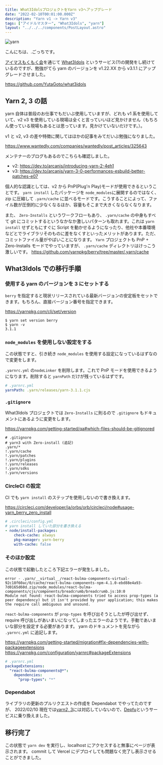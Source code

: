 ```yaml
---
title: What3IdolsプロジェクトをYarn v3へアップグレード
date: "2022-02-10T00:01:00.000Z"
description: "Yarn v1 -> Yarn v3"
tags: ["アイドルマスター", "What3Idols", "yarn"]
layout: "../../../components/PostLayout.astro"
---
```


![yarn](/blog/assets/images//posts/20220210-what3idols-yarn3/yarn.png)

こんにちは、.ごっちです。

[アイマスもくもく会](https://github.com/imas/mokumoku)を通じて [What3Idols](https://what3idols.vercel.app/) というサービス(?)の開発をし続けているのですが、勉強がてら yarn のバージョンを v1.22.XX から v3.1.1 にアップグレードさせました。

https://github.com/YutaGoto/what3idols

## Yarn 2, 3 の話

yarn 自体は普段のお仕事でもだいぶ使用していますが、どれも v1 系を使用していて、v2 v3 を使用している現場は全くと言っていいほど見かけません（もちろん使っている現場もあるとは思っています。見かけていないだけです。）。

v1 と v2, v3 の差や特徴に関してはほかの記事をみてだいぶ勉強になりました。

https://www.wantedly.com/companies/wantedly/post_articles/325643

メンテナーのブログもあるのでこちらも確認しました。

- v2: https://dev.to/arcanis/introducing-yarn-2-4eh1
- v3: https://dev.to/arcanis/yarn-3-0-performances-esbuild-better-patches-e07

個人的な認識としては、v2 から PnP(Plug'n Play)モードが使用できるということです。 `yarn install` したパッケージを `node_modules`に展開するのではなく、 zip に圧縮して `.yarn/cache` に並べるモードです。こうすることによって、ファイル数が圧倒的に少なくなるほか、容量もそこまで大きくならなくなります。

また、 `Zero-Installs` というワークフローもあり、 `.yarn/cache` の中身もすべて git にコミットするというなかなか激しいパターンも取れます。これは `yarn install` せずともにすぐに Script を動かせるようになったり、他社や本番環境などとでライブラリそのものに差をなくすといったメリットがあります。ただ、コミットファイル量がやばいことになります。
`Yarn` プロジェクトも PnP + Zero-Installs モードでやっていますが、 `.yarn/cache` ディレクトリはけっこう激しいです。 https://github.com/yarnpkg/berry/tree/master/.yarn/cache

## What3Idols での移行手順

### 使用する yarn のバージョンを 3 にセットする

`berry` を指定すると現状リリースされている最新バージョンの安定板をセットできます。もちろん、直接バージョン番号を指定できます。

https://yarnpkg.com/cli/set/version

```shell
$ yarn set version berry
$ yarn -v
3.1.1
```

### `node_modules` を使用しない設定をする

この状態ですと、引き続き `node_modules` を使用する設定になっているはずなので変更をします。

`.yarnrc.yml` の`nodeLinker` を削除します。これで PnP モードを使用できるようになります。削除すると `yarnPath` だけが残っているはずです。

```yaml
# .yarnrc.yml
yarnPath: .yarn/releases/yarn-3.1.1.cjs
```

### `.gitignore`

What3Idols プロジェクトでは `Zero-Installs` に則るので `.gitignore` もドキュメントにあるように変更をします。

https://yarnpkg.com/getting-started/qa#which-files-should-be-gitignored

```
# .gitignore
# yarn3 with Zero-install (追記)
.yarn/*
!.yarn/cache
!.yarn/patches
!.yarn/plugins
!.yarn/releases
!.yarn/sdks
!.yarn/versions
```

### CircleCI の設定

CI でも `yarn install` のステップを使用しないので書き換えます。

https://circleci.com/developer/ja/orbs/orb/circleci/node#usage-yarn_berry_zero_install

```yaml
# .circleci/config.yml
# yarn install していた部分を書き換える
- node/install-packages:
    check-cache: always
    pkg-manager: yarn-berry
    with-cache: false
```

### そのほか設定

この状態で起動したところ下記エラーが発生しました。

```
error - .yarn/__virtual__/react-bulma-components-virtual-92c18f60ac/0/cache/react-bulma-components-npm-4.1.0-ebd88e4a93-7d0165d60d.zip/node_modules/react-bulma-components/cjs/components/breadcrumb/breadcrumb.js:10:0
Module not found: react-bulma-components tried to access prop-types (a peer dependency) but it isn't provided by your application; this makes the require call ambiguous and unsound.
```

`react-bulma-components` が `prop-types` を呼び出そうとしたが呼び出せず、 require 呼び出しがあいまいになってしまったエラーのようです。手動であいまいな部分を設定する必要があります。
yarn のドキュメントを見ながら `.yarnrc.yml` に追記します。

https://yarnpkg.com/getting-started/migration#fix-dependencies-with-packageextensions
https://yarnpkg.com/configuration/yarnrc#packageExtensions

```yaml
# .yarnrc.yml
packageExtensions:
  "react-bulma-components@*":
    dependencies:
      "prop-types": "*"
```

### Dependabot

ライブラリの更新のプルリクエストの作成を Dependabot でやってたのですが、 2022/02/10 現在では[yarn2, 3](https://docs.github.com/ja/code-security/supply-chain-security/keeping-your-dependencies-updated-automatically/about-dependabot-version-updates#supported-repositories-and-ecosystems)には対応していないので、[Depfu](https://depfu.com/)というサービスに乗り換えました。

## 移行完了

この状態で `yarn dev` を実行し、localhost にアクセスすると無事にページが表示されます。
commit して Vercel にデプロイしても問題なく完了し表示させることができました。
